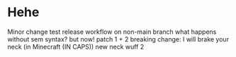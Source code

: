 # Hehe
Minor change
test release workflow on non-main branch
what happens without sem syntax?
but now!
patch 1 + 2
breaking change: I will brake your neck (in Minecraft (IN CAPS))
new neck
wuff 2